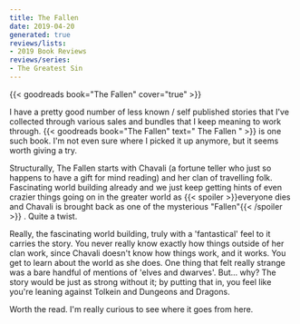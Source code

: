 ```yaml
---
title: The Fallen
date: 2019-04-20
generated: true
reviews/lists:
- 2019 Book Reviews
reviews/series:
- The Greatest Sin
---
```

{{< goodreads book="The Fallen" cover="true" >}}

I have a pretty good number of less known / self published stories that I've collected through various sales and bundles that I keep meaning to work through. {{< goodreads book="The Fallen" text=" The Fallen " >}} is one such book. I'm not even sure where I picked it up anymore, but it seems worth giving a try.  

Structurally, The Fallen starts with Chavali (a fortune teller who just so happens to have a gift for mind reading) and her clan of travelling folk. Fascinating world building already and we just keep getting hints of even crazier things going on in the greater world as  {{< spoiler >}}everyone dies and Chavali is brought back as one of the mysterious "Fallen"{{< /spoiler >}}  . Quite a twist.  

<!--more-->

Really, the fascinating world building, truly with a 'fantastical' feel to it carries the story. You never really know exactly how things outside of her clan work, since Chavali doesn't know how things work, and it works. You get to learn about the world as she does. One thing that felt really strange was a bare handful of mentions of 'elves and dwarves'. But... why? The story would be just as strong without it; by putting that in, you feel like you're leaning against Tolkein and Dungeons and Dragons.  

Worth the read. I'm really curious to see where it goes from here.


